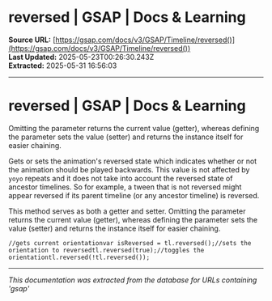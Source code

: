 # reversed | GSAP | Docs & Learning

**Source URL:** [https://gsap.com/docs/v3/GSAP/Timeline/reversed()](https://gsap.com/docs/v3/GSAP/Timeline/reversed())  
**Last Updated:** 2025-05-23T00:26:30.243Z  
**Extracted:** 2025-05-31 16:56:03

---

# reversed | GSAP | Docs & Learning

Omitting the parameter returns the current value (getter), whereas defining the parameter sets the value (setter) and returns the instance itself for easier chaining.

Gets or sets the animation's reversed state which indicates whether or not the animation should be played backwards. This value is not affected by `yoyo` repeats and it does not take into account the reversed state of ancestor timelines. So for example, a tween that is not reversed might appear reversed if its parent timeline (or any ancestor timeline) is reversed.

This method serves as both a getter and setter. Omitting the parameter returns the current value (getter), whereas defining the parameter sets the value (setter) and returns the instance itself for easier chaining.

```
//gets current orientationvar isReversed = tl.reversed();//sets the orientation to reversedtl.reversed(true);//toggles the orientationtl.reversed(!tl.reversed());
```

---

*This documentation was extracted from the database for URLs containing 'gsap'*
